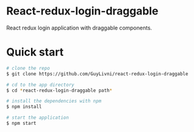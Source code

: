 # React-redux-login-draggable
React redux login application with draggable components.

# Quick start

```bash
# clone the repo
$ git clone https://github.com/GuyLivni/react-redux-login-draggable

# cd to the app directory
$ cd *react-redux-login-draggable path*

# install the dependencies with npm
$ npm install

# start the application
$ npm start
```
